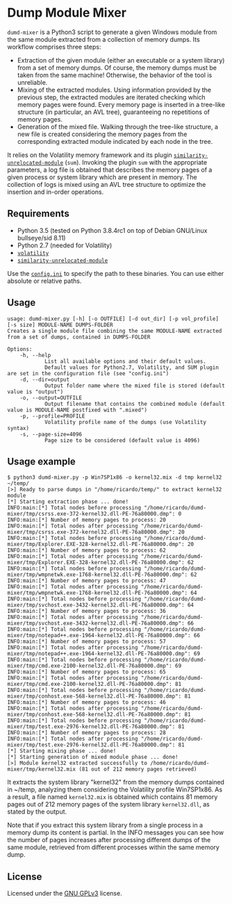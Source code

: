 # Dump Module Mixer 

`dumd-mixer` is a Python3 script to generate a given Windows module from the same module extracted from a collection of memory dumps. Its workflow comprises three steps:

* Extraction of the given module (either an executable or a system library) from a set of memory dumps. Of course, the memory dumps must be taken from the same machine! Otherwise, the behavior of the tool is unreliable.
* Mixing of the extracted modules. Using information provided by the previous step, the extracted modules are iterated checking which memory pages were found. Every memory page is inserted in a tree-like structure (in particular, an AVL tree), guaranteeing no repetitions of memory pages. 
* Generation of the mixed file. Walking through the tree-like structure, a new file is created considering the memory pages from the corresponding extracted module indicated by each node in the tree.

It relies on the Volatility memory framework and its plugin [`similarity-unrelocated-module`](https://github.com/reverseame/similarity-unrelocated-module) (`sum`). Invoking the plugin `sum` with the appropriate parameters, a log file is obtained that describes the memory pages of a given process or system library which are present in memory. The collection of logs is mixed using an AVL tree structure to optimize the insertion and in-order operations.

## Requirements

- Python 3.5 (tested on Python 3.8.4rc1 on top of Debian GNU/Linux bullseye/sid 8.11)
- Python 2.7 (needed for Volatility)
- [`volatility`](https://github.com/volatilityfoundation/volatility)
- [`similarity-unrelocated-module`](https://github.com/reverseame/similarity-unrelocated-module)

Use the [`config.ini`](config.ini) to specify the path to these binaries. You can use either absolute or relative paths.

## Usage

```
usage: dumd-mixer.py [-h] [-o OUTFILE] [-d out_dir] [-p vol_profile] [-s size] MODULE-NAME DUMPS-FOLDER
Creates a single module file combining the same MODULE-NAME extracted from a set of dumps, contained in DUMPS-FOLDER

Options:
    -h, --help
            List all available options and their default values.
            Default values for Python2.7, Volatility, and SUM plugin are set in the configuration file (see "config.ini")
    -d, --dir=output
            Output folder name where the mixed file is stored (default value is "output")
    -o, --output=OUTFILE
            Output filename that contains the combined module (default value is MODULE-NAME postfixed with ".mixed")
    -p, --profile=PROFILE
            Volatility profile name of the dumps (use Volatility syntax)
    -s, --page-size=4096
            Page size to be considered (default value is 4096)

```

## Usage example

```
$ python3 dumd-mixer.py -p Win7SP1x86 -o kernel32.mix -d tmp kernel32 ~/temp/
[>] Ready to parse dumps in "/home/ricardo/temp/" to extract kernel32 module
[*] Starting extraction phase ... done!
INFO:main:[*] Total nodes before processing "/home/ricardo/dumd-mixer/tmp/csrss.exe-372-kernel32.dll-PE-76a80000.dmp": 0
INFO:main:[*] Number of memory pages to process: 20
INFO:main:[*] Total nodes after processing "/home/ricardo/dumd-mixer/tmp/csrss.exe-372-kernel32.dll-PE-76a80000.dmp": 20
INFO:main:[*] Total nodes before processing "/home/ricardo/dumd-mixer/tmp/Explorer.EXE-328-kernel32.dll-PE-76a80000.dmp": 20
INFO:main:[*] Number of memory pages to process: 62
INFO:main:[*] Total nodes after processing "/home/ricardo/dumd-mixer/tmp/Explorer.EXE-328-kernel32.dll-PE-76a80000.dmp": 62
INFO:main:[*] Total nodes before processing "/home/ricardo/dumd-mixer/tmp/wmpnetwk.exe-1768-kernel32.dll-PE-76a80000.dmp": 62
INFO:main:[*] Number of memory pages to process: 47
INFO:main:[*] Total nodes after processing "/home/ricardo/dumd-mixer/tmp/wmpnetwk.exe-1768-kernel32.dll-PE-76a80000.dmp": 64
INFO:main:[*] Total nodes before processing "/home/ricardo/dumd-mixer/tmp/svchost.exe-3432-kernel32.dll-PE-76a80000.dmp": 64
INFO:main:[*] Number of memory pages to process: 36
INFO:main:[*] Total nodes after processing "/home/ricardo/dumd-mixer/tmp/svchost.exe-3432-kernel32.dll-PE-76a80000.dmp": 66
INFO:main:[*] Total nodes before processing "/home/ricardo/dumd-mixer/tmp/notepad++.exe-1964-kernel32.dll-PE-76a80000.dmp": 66
INFO:main:[*] Number of memory pages to process: 57
INFO:main:[*] Total nodes after processing "/home/ricardo/dumd-mixer/tmp/notepad++.exe-1964-kernel32.dll-PE-76a80000.dmp": 69
INFO:main:[*] Total nodes before processing "/home/ricardo/dumd-mixer/tmp/cmd.exe-2100-kernel32.dll-PE-76a80000.dmp": 69
INFO:main:[*] Number of memory pages to process: 65
INFO:main:[*] Total nodes after processing "/home/ricardo/dumd-mixer/tmp/cmd.exe-2100-kernel32.dll-PE-76a80000.dmp": 81
INFO:main:[*] Total nodes before processing "/home/ricardo/dumd-mixer/tmp/conhost.exe-568-kernel32.dll-PE-76a80000.dmp": 81
INFO:main:[*] Number of memory pages to process: 46
INFO:main:[*] Total nodes after processing "/home/ricardo/dumd-mixer/tmp/conhost.exe-568-kernel32.dll-PE-76a80000.dmp": 81
INFO:main:[*] Total nodes before processing "/home/ricardo/dumd-mixer/tmp/test.exe-2976-kernel32.dll-PE-76a80000.dmp": 81
INFO:main:[*] Number of memory pages to process: 28
INFO:main:[*] Total nodes after processing "/home/ricardo/dumd-mixer/tmp/test.exe-2976-kernel32.dll-PE-76a80000.dmp": 81
[*] Starting mixing phase ... done!
[*] Starting generation of mixed module phase ... done!
[>] Module kernel32 extracted successfully to /home/ricardo/dumd-mixer/tmp/kernel32.mix (81 out of 212 memory pages retrieved)
```

It extracts the system library "kernel32" from the memory dumps contained in ~/temp, analyzing them considering the Volatility profile Win7SP1x86. As a result, a file named `kernel32.mix` is obtained which contains 81 memory pages out of 212 memory pages of the system library `kernel32.dll`, as stated by the output.

Note that if you extract this system library from a single process in a memory dump its content is partial. In the INFO messages you can see how the number of pages increases after processing different dumps of the same module, retrieved from different processes within the same memory dump.

## License

Licensed under the [GNU GPLv3](LICENSE) license.
